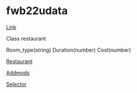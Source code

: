 # fwb22udata

[Link](https://fwb22udata.herokuapp.com/)

Class restaurant

Room_type(string)
Duration(number)
Cost(number)

[Restaurant](https://fwb22udata.herokuapp.com/restaurant)

[Addmods](https://fwb22udata.herokuapp.com/addmods)

[Selector](https://fwb22udata.herokuapp.com/selector)